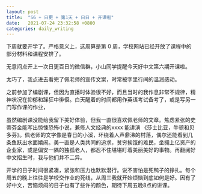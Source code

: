 ```yaml
---
layout: post
title:  "S6 + 日更 + 第1天 + 日日 + 开课啦"
date:   2021-07-24 23:32:58 +0800
categories: daily_writing
---
```

下周就要开学了。严格意义上，这周算是第 0 周，学校网站已经开放了课程中的部分材料和课程安排了。

无意间点开上一次日更百日的微信群，小山同学提醒今天好中文第六期开课啦。

太巧了，我点进去看完了佩老师的宣传文案，时常被字里行间的温润感动。

之前参加了编剧课，但因为直播时体验很不好，而且当时的我作息非常不规律，精神状况在抑郁和躁狂中徘徊。白天醒着的时间都用作英语考试备考了，或是写另一门写作课的作业，

虽然编剧课没能给我留下美好体验，但我一直很喜欢佩老师的文章。焦虑紧张的史蒂芬金能写出惊悚恐怖小说，兼修人文经典的xxxx 能讲演 《莎士比亚，牛顿和贝多芬》。佩老师的文字像是春日的小溪，环绕着人声鼎沸的村落，偶尔还能看到几条鱼跃出水面嬉闹。美一直是人类共同的追求，贫穷挨饿的难民，坐拥上亿资产的企业家，或是偏安一隅的独孤老人，都忍不住堪堪盯着美丽美好的事物。再翻阅好中文招生时，我与他们并不二异。

开学的日子时间很紧凑，紧张和压力也默默潜行。说不害怕是死鸭子的挣扎。每个周五的晚上往往是学校交作业的死线，从周三我就开始烦恼到底如何是好。因有了好中文，苦恼烦闷的日子也有了些许的颜色，期待下周五晚8点的讲课。